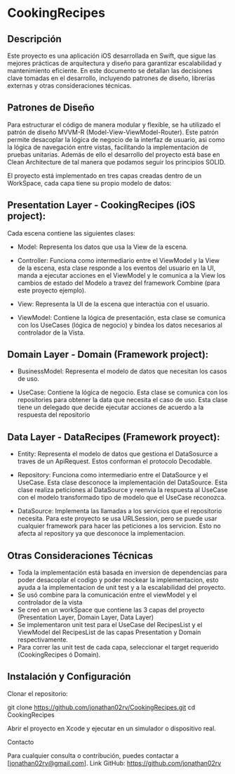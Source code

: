 # CookingRecipes

## Descripción

Este proyecto es una aplicación iOS desarrollada en Swift, que sigue las mejores prácticas de arquitectura y diseño para garantizar escalabilidad y mantenimiento eficiente. En este documento se detallan las decisiones clave tomadas en el desarrollo, incluyendo patrones de diseño, librerías externas y otras consideraciones técnicas.

## Patrones de Diseño

Para estructurar el código de manera modular y flexible, se ha utilizado el patrón de diseño MVVM-R (Model-View-ViewModel-Router). Este patrón permite desacoplar la lógica de negocio de la interfaz de usuario, asi como la lógica de navegación entre vistas, facilitando la implementación de pruebas unitarias. Además de ello el desarrollo del proyecto está base en Clean Architecture de tal manera que podamos seguir los principios SOLID.

El proyecto está implementado en tres capas creadas dentro de un WorkSpace, cada capa tiene su propio modelo de datos:

Presentation Layer - CookingRecipes (iOS project):
--------------------------------------------------

Cada escena contiene las siguientes clases:

* Model: Representa los datos que usa la View de la escena.

* Controller: Funciona como intermediario entre el ViewModel y la View de la escena, esta clase responde a los eventos del usuario en la UI, manda a ejecutar acciones en el ViewModel y le comunica a la View los cambios de estado del Modelo a travez del framework Combine (para este proyecto ejemplo).

* View: Representa la UI de la escena que interactúa con el usuario.

* ViewModel: Contiene la lógica de presentación, esta clase se comunica con los UseCases (lógica de negocio) y bindea los datos necesarios al controlador de la Vista.


Domain Layer - Domain (Framework project):
------------------------------------------

* BusinessModel: Representa el modelo de datos que necesitan los casos de uso.

* UseCase: Contiene la lógica de negocio. Esta clase se comunica con los repositories para obtener la data que necesita el caso de uso. Esta clase tiene un delegado que decide ejecutar acciones de acuerdo a la respuesta del repositorio


Data Layer - DataRecipes (Framework proyect):
---------------------------------------------

* Entity: Representa el modelo de datos que gestiona el DataSosurce a traves de un ApiRequest. Estos conforman el protocolo Decodable.

* Repository: Funciona como intermediario entre el DataSource y el UseCase. Esta clase desconoce la implementación del DataSource. Esta clase realiza peticiones al DataSource y reenvia la respuesta al UseCase con el modelo transformado tipo de modelo que el UseCase reconozca.

* DataSource: Implementa las llamadas a los servicios que el repositorio necesita. Para este proyecto se usa URLSession, pero se puede usar cualquier framework para hacer las peticiones a los servicion. Esto no afecta al repository ya que desconoce la implementacion.

## Otras Consideraciones Técnicas

* Toda la implementación está basada en inversion de dependencias para poder desacoplar el codigo y poder mockear la implementacion, esto ayuda a la implementacion de unit test y a la escalabilidad del proyecto.
* Se usó combine para la comunicación entre el viewModel y el controlador de la vista
* Se creó en un workSpace que contiene las 3 capas del proyecto (Presentation Layer, Domain Layer, Data Layer)
* Se implementaron unit test para el UseCase del RecipesList y el ViewModel del RecipesList de las capas Presentation y Domain respectivamente.
* Para correr las unit test de cada capa, seleccionar el target requerido (CookingRecipes ó Domain).

## Instalación y Configuración

Clonar el repositorio:

git clone https://github.com/jonathan02rv/CookingRecipes.git
cd CookingRecipes

Abrir el proyecto en Xcode y ejecutar en un simulador o dispositivo real.

Contacto

Para cualquier consulta o contribución, puedes contactar a [jonathan02rv@gmail.com].
Link GitHub: https://github.com/jonathan02rv
